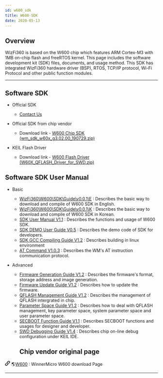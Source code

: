 ```yaml
---
id: w600_sdk
title: W600-SDK
date: 2020-05-13
---
```


## Overview

WizFi360 is based on the W600 chip which features ARM Cortex-M3 with 1MB
on-chip flash and freeRTOS kernel. This page includes the software
development kit (SDK) files, documents, and usage method. This SDK has
integrated WizFi360 hardware driver (BSP), RTOS, TCP/IP protocol, Wi-Fi
Protocol and other public function modules.

-----

## Software SDK

  - Official SDK
      - [Contact Us](mailto:wizfi@wiznet.io)

  - Official SDK from chip vendor
      - Download link - <a href="/img/products/wizfi360/board/wizfi360sdk/wm_sdk_w60x_g3.02.00_190729.zip" target="_blank">W600 Chip SDK (wm\_sdk\_w60x\_g3.02.00\_190729.zip)</a>

  - KEIL Flash Driver
      - Download link - <a href="/img/products/wizfi360/board/wizfi360sdk/w60x_qflash_driver_for_swd.zip" target="_blank">W600 Flash Driver (W60X\_QFLASH\_Driver\_for\_SWD.zip)</a>

## Software SDK User Manual

  - Basic
      - <a href="/img/products/wizfi360/board/wizfi360sdk/wizfi360_w600_sdk_guide_v0.0.1_e.pdf" target="_blank">WizFi360\W600\SDK\Guide\v0.0.1\E</a>
        : Describes the basic way to download and compile of W600 SDK in English.
      - <a href="/img/products/wizfi360/board/wizfi360sdk/wizfi360_w600_sdk_guide_v0.0.1_k.pdf" target="_blank">WizFi360\W600\SDK\Guide\v0.0.1\K</a>
        : Describes the basic way to download and compile of W600 SDK in Korean.
      - <a href="/img/products/wizfi360/board/wizfi360sdk/wm_w60x_sdk_user_manual_v1.1.pdf" target="_blank">SDK User Manual V1.1</a>
        : Describes the functions and usage of W600 SDK.
      - <a href="/img/products/wizfi360/board/wizfi360sdk/wm_w60x_sdk_demo_user_guide_v0.5.pdf" target="_blank">SDK DEMO User Guide V0.5</a>
        : Describes the demo code of SDK for developers.
      - <a href="/img/products/wizfi360/board/wizfi360sdk/wm_w60x_sdk_gcc_compiling_guide_v1.2.pdf" target="_blank">SDK GCC Compiling Guide V1.2</a>
        : Describes building in linux environment
      - <a href="/img/products/wizfi360/board/wizfi360sdk/wm_w60x_sdk_at_command_v1.0.3.pdf" target="_blank">AT Command V1.0.3</a>
        : Describes the WM's AT instruction communication protocol.

  - Advanced
      - <a href="/img/products/wizfi360/board/wizfi360sdk/wm_w60x_firmware_generation_guide_v1.2.pdf" target="_blank">Firmware Generation Guide V1.2</a>
        : Describes the firmware's format, storage address and image generation.
      - <a href="/img/products/wizfi360/board/wizfi360sdk/wm_w60x_firmware_update_guide_v1.2.pdf" target="_blank">Firmware Update Guide V1.2</a>
        : Describes how to update the firmware.
      - <a href="/img/products/wizfi360/board/wizfi360sdk/wm_w60x_qflash_management_guide_v1.2.pdf" target="_blank">QFLASH Management Guide V1.2</a>
        : Describes the management of QFLASH intergrated in chip.
      - <a href="/img/products/wizfi360/board/wizfi360sdk/wm_w60x_parameter_space_guide_v1.2.pdf" target="_blank">Parameter Space Guide V1.2</a>
        : Describes how to deal with QFLASH management, key parameter space, system parameter space and user parameter space.
      - <a href="/img/products/wizfi360/board/wizfi360sdk/wm_w60x_secboot_function_guide_v1.1.pdf" target="_blank">SECBOOT Function Guide V1.1</a>
        : Describes SECBOOT functions and usages for designer and developer.
      - <a href="/img/products/wizfi360/board/wizfi360sdk/wm_w60x_swd_debugging_guide_v1.4.pdf" target="_blank">SWD Debugging Guide V1.4</a>
        : Describes chip on-line debug configuration under KEIL IDE.
        ## Chip vendor original page

![](/img/products/w5500/w5500_evb/icons/link.png)
🌎[W600](http://www.winnermicro.com/en/html/1/156/158/497.html) :
WinnerMicro W600 download Page

-----
